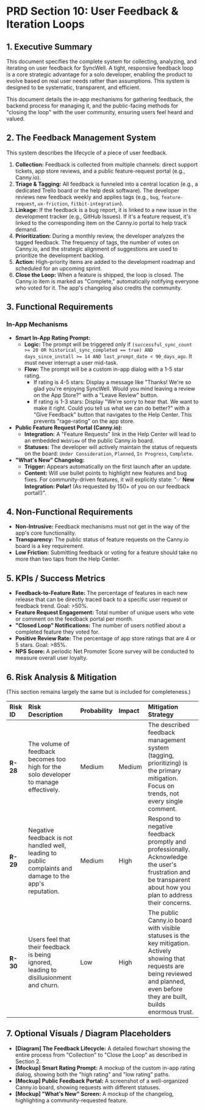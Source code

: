 # PRD Section 10: User Feedback & Iteration Loops

## 1. Executive Summary

This document specifies the complete system for collecting, analyzing, and iterating on user feedback for SyncWell. A tight, responsive feedback loop is a core strategic advantage for a solo developer, enabling the product to evolve based on real user needs rather than assumptions. This system is designed to be systematic, transparent, and efficient.

This document details the in-app mechanisms for gathering feedback, the backend process for managing it, and the public-facing methods for "closing the loop" with the user community, ensuring users feel heard and valued.

## 2. The Feedback Management System

This system describes the lifecycle of a piece of user feedback.

1.  **Collection:** Feedback is collected from multiple channels: direct support tickets, app store reviews, and a public feature-request portal (e.g., Canny.io).
2.  **Triage & Tagging:** All feedback is funneled into a central location (e.g., a dedicated Trello board or the help desk software). The developer reviews new feedback weekly and applies tags (e.g., `bug`, `feature-request`, `ux-friction`, `fitbit-integration`).
3.  **Linkage:** If the feedback is a bug report, it is linked to a new issue in the development tracker (e.g., GitHub Issues). If it's a feature request, it's linked to the corresponding item on the Canny.io portal to help track demand.
4.  **Prioritization:** During a monthly review, the developer analyzes the tagged feedback. The frequency of tags, the number of votes on Canny.io, and the strategic alignment of suggestions are used to prioritize the development backlog.
5.  **Action:** High-priority items are added to the development roadmap and scheduled for an upcoming sprint.
6.  **Close the Loop:** When a feature is shipped, the loop is closed. The Canny.io item is marked as "Complete," automatically notifying everyone who voted for it. The app's changelog also credits the community.

## 3. Functional Requirements

### In-App Mechanisms

*   **Smart In-App Rating Prompt:**
    *   **Logic:** The prompt will be triggered only if `(successful_sync_count >= 20 OR historical_sync_completed == true) AND days_since_install >= 14 AND last_prompt_date < 90_days_ago`. It must never interrupt a user mid-task.
    *   **Flow:** The prompt will be a custom in-app dialog with a 1-5 star rating.
        *   If rating is 4-5 stars: Display a message like "Thanks! We're so glad you're enjoying SyncWell. Would you mind leaving a review on the App Store?" with a "Leave Review" button.
        *   If rating is 1-3 stars: Display "We're sorry to hear that. We want to make it right. Could you tell us what we can do better?" with a "Give Feedback" button that navigates to the Help Center. This prevents "rage-rating" on the app store.
*   **Public Feature Request Portal (Canny.io):**
    *   **Integration:** A "Feature Requests" link in the Help Center will lead to an embedded `WebView` of the public Canny.io board.
    *   **Statuses:** The developer will actively maintain the status of requests on the board: `Under Consideration`, `Planned`, `In Progress`, `Complete`.
*   **"What's New" Changelog:**
    *   **Trigger:** Appears automatically on the first launch after an update.
    *   **Content:** Will use bullet points to highlight new features and bug fixes. For community-driven features, it will explicitly state: "✅ **New Integration: Polar!** (As requested by 150+ of you on our feedback portal!)".

## 4. Non-Functional Requirements

*   **Non-Intrusive:** Feedback mechanisms must not get in the way of the app's core functionality.
*   **Transparency:** The public status of feature requests on the Canny.io board is a key requirement.
*   **Low Friction:** Submitting feedback or voting for a feature should take no more than two taps from the Help Center.

## 5. KPIs / Success Metrics

*   **Feedback-to-Feature Rate:** The percentage of features in each new release that can be directly traced back to a specific user request or feedback trend. Goal: >50%.
*   **Feature Request Engagement:** Total number of unique users who vote or comment on the feedback portal per month.
*   **"Closed Loop" Notifications:** The number of users notified about a completed feature they voted for.
*   **Positive Review Rate:** The percentage of app store ratings that are 4 or 5 stars. Goal: >85%.
*   **NPS Score:** A periodic Net Promoter Score survey will be conducted to measure overall user loyalty.

## 6. Risk Analysis & Mitigation

(This section remains largely the same but is included for completeness.)

| Risk ID | Risk Description | Probability | Impact | Mitigation Strategy |
| :--- | :--- | :--- | :--- | :--- |
| **R-28** | The volume of feedback becomes too high for the solo developer to manage effectively. | Medium | Medium | The described feedback management system (tagging, prioritizing) is the primary mitigation. Focus on trends, not every single comment. |
| **R-29** | Negative feedback is not handled well, leading to public complaints and damage to the app's reputation. | Medium | High | Respond to negative feedback promptly and professionally. Acknowledge the user's frustration and be transparent about how you plan to address their concerns. |
| **R-30** | Users feel that their feedback is being ignored, leading to disillusionment and churn. | Low | High | The public Canny.io board with visible statuses is the key mitigation. Actively showing that requests are being reviewed and planned, even before they are built, builds enormous trust. |

## 7. Optional Visuals / Diagram Placeholders
*   **[Diagram] The Feedback Lifecycle:** A detailed flowchart showing the entire process from "Collection" to "Close the Loop" as described in Section 2.
*   **[Mockup] Smart Rating Prompt:** A mockup of the custom in-app rating dialog, showing both the "high rating" and "low rating" paths.
*   **[Mockup] Public Feedback Portal:** A screenshot of a well-organized Canny.io board, showing requests with different statuses.
*   **[Mockup] "What's New" Screen:** A mockup of the changelog, highlighting a community-requested feature.
